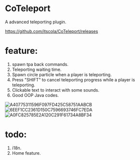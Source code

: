 # CoTeleport
A advanced teleporting plugin.

https://github.com/itscola/CoTeleport/releases

# feature:
1. spawn tpa back commands.
2. Teleporting waiting time.
3. Spawn circle particle when a player is teleporting.
4. Press "SHIFT" to cancel teleporting progress while a player is teleporting.
5. Clickable text to interact with some sounds.
6. Good OOP Java codes.


![A40775311596F097FD425C58751AABCB](https://user-images.githubusercontent.com/47351250/159409938-19e3c7e9-2c06-461a-9324-c9a71a7ba41c.png)
![6EEF1CC2361D150C7596693746FC7EDA](https://user-images.githubusercontent.com/47351250/159409945-d06e811f-3962-4a5d-be77-7ba74bd84a96.png)
![A0FC825785E2A120C291F61734A8BF34](https://user-images.githubusercontent.com/47351250/159409948-d33275e6-f546-49b5-b750-9571144fd4d3.png)

# todo:
1. i18n.
2. Home feature.
